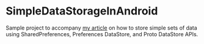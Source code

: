 # SimpleDataStorageInAndroid

Sample project to accompany [my article](https://blog.nicholasfragiskatos.dev/saving-simple-data-in-android) on how to store simple sets of data using SharedPreferences, Preferences DataStore, and Proto DataStore APIs.
